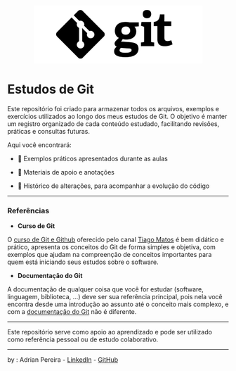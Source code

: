
<p align="center">
<img src="./assets/logo-git.png" />
</p>

# Estudos de Git

Este repositório foi criado para armazenar todos os arquivos, 
exemplos e exercícios utilizados ao longo dos meus estudos de Git.
O objetivo é manter um registro organizado de cada conteúdo estudado,
 facilitando revisões, práticas e consultas futuras.

Aqui você encontrará:

 - 📂 Exemplos práticos apresentados durante as aulas

 - 📄 Materiais de apoio e anotações

 - 🔄 Histórico de alterações, para acompanhar a evolução do código

---
### Referências
 - **Curso de Git**

O 
[curso de Git e Github](https://www.youtube.com/watch?v=2c7yWlpWDJM&list=PLcoYAcR89n-qbO7YAVj5S0alABLis_QVU) 
oferecido pelo canal [Tiago Matos](https://www.youtube.com/@tiagomatosweb) é 
bem didático e prático, apresenta os conceitos do Git de forma simples e objetiva, 
com exemplos que ajudam na compreenção de conceitos importantes para quem está iniciando 
seus estudos sobre o software.

 - **Documentação do Git**

A documentação de qualquer coisa que você for estudar (software, linguagem, biblioteca, ...) 
deve ser sua referência principal, pois nela você encontra desde uma introdução ao assunto 
até o conceito mais complexo, e com a [documentação do Git](https://git-scm.com/docs/git/pt_BR)
não é diferente.

---

Este repositório serve como apoio ao aprendizado e pode ser utilizado como referência pessoal ou de estudo colaborativo.

---
by : Adrian Pereira - [LinkedIn](https://git-scm.com/downloads) - [GitHub](https://github.com/adrianPers)







